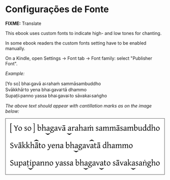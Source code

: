 # Configurações de Fonte

**FIXME:** Translate

This ebook uses custom fonts to indicate high- and low tones for chanting.

In some ebook readers the custom fonts setting have to be enabled manually.

On a Kindle, open Settings → Font tab → Font family: select "Publisher Font".

*Example:*

[Yo so] bha꜕gavā a꜕rahaṁ sammāsambuddho\
Svākkhā꜓to yena bha꜕gava꜓tā dhammo\
Supaṭi꜕panno yassa bha꜕gava꜕to sāvaka꜕saṅgho

*The above text should appear with cantillation marks as on the image below:*

![Cantillation Marks Example](./images/yo-so-bhagava.png)

